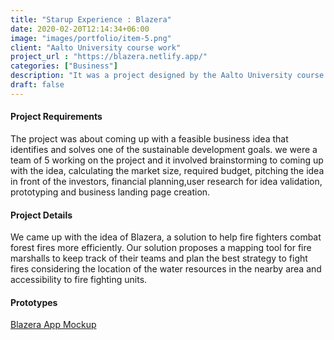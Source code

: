 ```yaml
---
title: "Starup Experience : Blazera"
date: 2020-02-20T12:14:34+06:00
image: "images/portfolio/item-5.png"
client: "Aalto University course work"
project_url : "https://blazera.netlify.app/"
categories: ["Business"]
description: "It was a project designed by the Aalto University course called Startup Experience. The objective was to understand the startup ecosystem by creating one with a promising and innovative idea."
draft: false
---
```


#### Project Requirements
The project was about coming up with a feasible business idea that identifies and solves one of the sustainable development goals. we were a team of 5 working on the project and it involved brainstorming to coming up with the idea, calculating the market size, required budget, pitching the idea in front of the investors, financial planning,user research for idea validation, prototyping and business landing page creation.  

#### Project Details
We came up with the idea of Blazera, a solution to help fire fighters combat forest fires more efficiently. Our solution proposes a mapping tool for fire marshalls to keep track of their teams and plan the best strategy to fight fires considering the location of the water resources in the nearby area and accessibility to fire fighting units. 

#### Prototypes 
[Blazera App Mockup](https://www.figma.com/proto/ixECHJu5SKcFXZqUIYJhsK/blazera?node-id=1%3A2&scaling=scale-downFigma)
 
